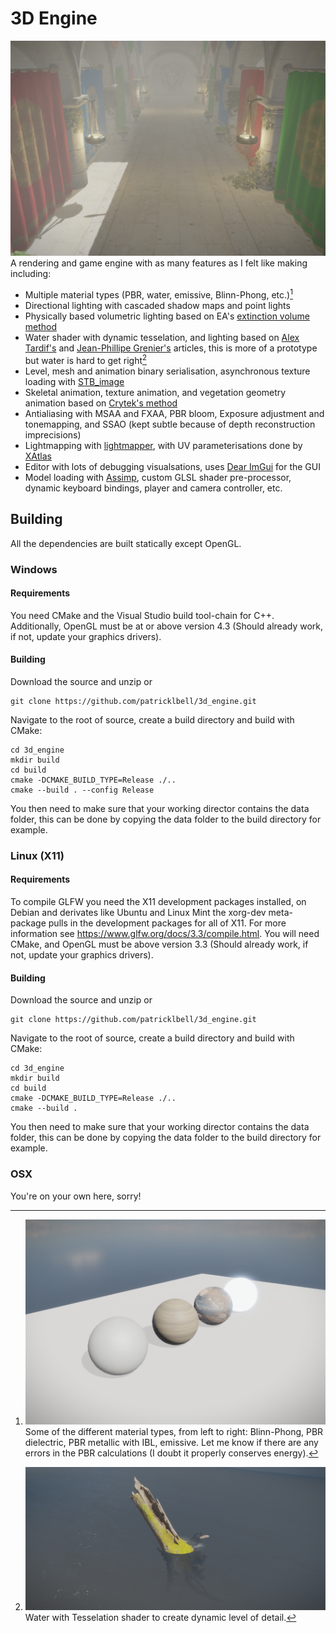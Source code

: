 # 3D Engine
![Crytek's Sponza scene](https://github.com/patricklbell/3d_engine/blob/main/data/screenshots/sponza.png?raw=true)
A rendering and game engine with as many features as I felt like making including:
- Multiple material types (PBR, water, emissive, Blinn-Phong, etc.)[^1]
- Directional lighting with cascaded shadow maps and point lights
- Physically based volumetric lighting based on EA's [extinction volume method](https://www.ea.com/frostbite/news/physically-based-unified-volumetric-rendering-in-frostbite)
- Water shader with dynamic tesselation, and lighting based on [Alex Tardif's](https://alextardif.com/Water.html) and [Jean-Phillipe Grenier's](https://80.lv/articles/river-editor-water-simulation-in-real-time/) articles, this is more of a prototype but water is hard to get right[^2]
- Level, mesh and animation binary serialisation, asynchronous texture loading with [STB_image](https://github.com/nothings/stb)
- Skeletal animation, texture animation, and vegetation geometry animation based on [Crytek's method](https://developer.nvidia.com/gpugems/gpugems3/part-iii-rendering/chapter-16-vegetation-procedural-animation-and-shading-crysis)
- Antialiasing with MSAA and FXAA, PBR bloom, Exposure adjustment and tonemapping, and SSAO (kept subtle because of depth reconstruction imprecisions)
- Lightmapping with [lightmapper](https://github.com/ands/lightmapper), with UV parameterisations done by [XAtlas](https://github.com/jpcy/xatlas)
- Editor with lots of debugging visualsations, uses [Dear ImGui](https://github.com/ocornut/imgui) for the GUI
- Model loading with [Assimp](https://github.com/assimp/assimp), custom GLSL shader pre-processor, dynamic keyboard bindings, player and camera controller, etc.

[^1]: ![Some different material types, Blinn-Phong, PBR dielectric, IBL PBR metallic, emissive](https://github.com/patricklbell/3d_engine/blob/main/data/screenshots/materials.png?raw=true)
  Some of the different material types, from left to right: Blinn-Phong, PBR dielectric, PBR metallic with IBL, emissive. Let me know if there are any errors in the PBR calculations (I doubt it properly conserves energy).

[^2]: ![Water](https://github.com/patricklbell/3d_engine/blob/main/data/screenshots/water.png?raw=true)
  Water with Tesselation shader to create dynamic level of detail.

## Building
All the dependencies are built statically except OpenGL.
### Windows
#### Requirements
You need CMake and the Visual Studio build tool-chain for C++. Additionally, OpenGL
must be at or above version 4.3 (Should already work, if not, update your graphics 
drivers). 
#### Building
Download the source and unzip or 
```
git clone https://github.com/patricklbell/3d_engine.git
```
Navigate to the root of source, create a build directory and build with CMake:
```
cd 3d_engine
mkdir build
cd build
cmake -DCMAKE_BUILD_TYPE=Release ./..
cmake --build . --config Release
```
You then need to make sure that your working director contains the data folder,
this can be done by copying the data folder to the build directory for example.

### Linux (X11)
#### Requirements
To compile GLFW you need the X11 development packages installed, on Debian and 
derivates like Ubuntu and Linux Mint the xorg-dev meta-package pulls in the 
development packages for all of X11. For more information see 
https://www.glfw.org/docs/3.3/compile.html. You will need CMake, and OpenGL 
must be above version 3.3 (Should already work, if not, update your graphics 
drivers).
#### Building
Download the source and unzip or 
```
git clone https://github.com/patricklbell/3d_engine.git
```
Navigate to the root of source, create a build directory and build with CMake:
```
cd 3d_engine
mkdir build
cd build
cmake -DCMAKE_BUILD_TYPE=Release ./..
cmake --build .
```
You then need to make sure that your working director contains the data folder,
this can be done by copying the data folder to the build directory for example.

### OSX
You're on your own here, sorry!